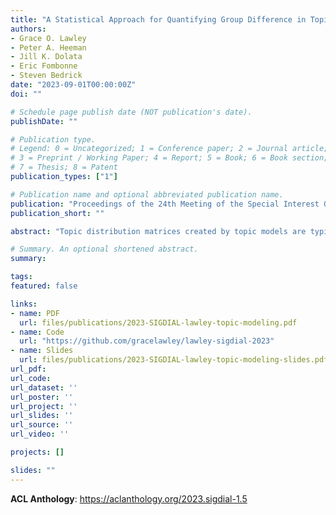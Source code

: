 ```yaml
---
title: "A Statistical Approach for Quantifying Group Difference in Topic Distributions Using Clinical Discourse Samples"
authors:
- Grace O. Lawley
- Peter A. Heeman
- Jill K. Dolata
- Eric Fombonne
- Steven Bedrick
date: "2023-09-01T00:00:00Z"
doi: ""

# Schedule page publish date (NOT publication's date).
publishDate: ""

# Publication type.
# Legend: 0 = Uncategorized; 1 = Conference paper; 2 = Journal article;
# 3 = Preprint / Working Paper; 4 = Report; 5 = Book; 6 = Book section;
# 7 = Thesis; 8 = Patent
publication_types: ["1"]

# Publication name and optional abbreviated publication name.
publication: "Proceedings of the 24th Meeting of the Special Interest Group on Discourse and Dialogue (SIGDIAL)"
publication_short: ""

abstract: "Topic distribution matrices created by topic models are typically used for document classification or as features in a separate machine learning algorithm. Existing methods for evaluating these topic distributions include metrics such as coherence and perplexity; however, there is a lack of statistically grounded evaluation tools. We present a statistical method for investigating group difference in the document-topic distribution vectors created by latent Dirichlet allocation (LDA). After transforming the vectors using Aitchison geometry, we use multivariate analysis of variance (MANOVA) to compare sample means and calculate effect size using partial eta-squared. We report the results of validating this method on a subset of the *20Newsgroup* corpus. We also apply this method to a corpus of dialogues between Autistic and Typically Developing (TD) children and trained examiners. We found that the topic distributions of Autistic children differed from those of TD children when responding to questions about social difficulties. Furthermore, the examiners’ topic distributions differed between the Autistic and TD groups when discussing emotions and social difficulties. These results support the use of topic modeling in studying clinically relevant features of social communication such as topic maintenance."

# Summary. An optional shortened abstract.
summary: 

tags:
featured: false

links:
- name: PDF
  url: files/publications/2023-SIGDIAL-lawley-topic-modeling.pdf
- name: Code
  url: "https://github.com/gracelawley/lawley-sigdial-2023"
- name: Slides
  url: files/publications/2023-SIGDIAL-lawley-topic-modeling-slides.pdf
url_pdf: 
url_code: 
url_dataset: ''
url_poster: ''
url_project: ''
url_slides: ''
url_source: ''
url_video: ''

projects: []

slides: ""
---
```


**ACL Anthology**: <https://aclanthology.org/2023.sigdial-1.5>

<!--
Lawley, G. O., Heeman, P. A., Dolata, J. K., Fombonne, E., & Bedrick, S. A Statistical Approach for Quantifying Group Difference in Topic Distributions Using Clinical Discourse Samples. Proceedings of the 24th Annual Meeting of the Special Interest Group on Discourse and Dialogue (SIGDIAL). Sep 2023. Prague, Czechia. 
-->